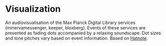 # Visualization

An audiovisualisation of the Max Planck Digital Library services (minervamessenger, keeper, bloxberg). Events of these
services are presented as fading dots accompanied by a relaxing soundscape. Dot sizes and tone pitches vary based on event
information. Based on [Hatnote](https://github.com/hatnote/listen-to-wikipedia).
